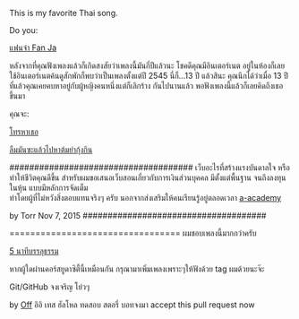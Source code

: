 This is my favorite Thai song.

Do you:

[แฟนจ๋า Fan Ja](https://www.youtube.com/watch?v=qvZuUBfG1Ck)

หลังจากที่คุณฟังเพลงแล้วก็เกิดสงสัยว่าเพลงนี้มันกี่ปีแล้วนะ โชคดีคุณมีอินเตอร์เนต
อยู่ในห้องก็เลยใช้อินเตอร์เนตค้นดูสักพักก็พบว่าเป็นเพลงตั้งแต่ปี 2545 นี่ก็...13 ปี
แล้วสินะ คุณนึกได้ว่าเมื่อ 13 ปีที่แล้วคุณเคยคบหาอยู่กับผู้หญิงคนหนึ่งแต่ก็เลิกร้าง
กันไปนานแล้ว พอฟังเพลงนี้แล้วก็เลยคิดถึงเธอขึ้นมา

คุณจะ:

[โทรหาเธอ](./callher/callher.md)

[ลืมมันซะแล้วไปหาต้มยำกุ้งกิน](../Cuisine/TomYumKung.md)

#####################################
เว็บอะไรที่สร้างแรงบันดาลใจ หรือทำให้ชีวิตคุณดีขึ้น
สำหรับผมขอเสนอเว็บสอนเกี่ยวกับการเงินส่วนบุคคล มีตั้งแต่พื้นฐาน จนถึงลงทุนในหุ้น  แบบมีหลักการจัดเต็ม  
ทำโดยผู้ที่ไม่หวังสิ่งตอบแทนจริงๆ ครับ นอกจากส่งเสริมให้คนเรียนรู้อยู่ตลอดเวลา 
[a-academy](http://www.a-academy.net/)

by Torr  Nov 7, 2015
#####################################

=================================
ผมชอบเพลงนี้มากกว่าครับ

[5 นาทีบรรลุธรรม](https://www.youtube.com/watch?v=3aIcqeZ1ktY)

หากผู้ใดผ่านคอร์สยูดาซิตี้นี้เหมือนกัน กรุณามาเพิ่มเพลงเพราะๆให้ฟังด้วย tag ผมด้วยนะจ๊ะ

Git/GitHub จงเจริญ โย่วๆ

by [Off](http://www.facebook.com/off99555) อิอิ เทส ฮัลโหล ทดสอบ สตอรี่ บอทจงมา accept this pull request now
